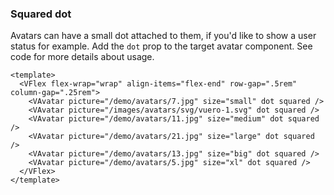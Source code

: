 ### Squared dot

Avatars can have a small dot attached to them, if you'd like to
show a user status for example. Add the `dot` prop
to the target avatar component. See code for more details about usage.

<!--code-->

```vue
<template>
  <VFlex flex-wrap="wrap" align-items="flex-end" row-gap=".5rem" column-gap=".25rem">
    <VAvatar picture="/demo/avatars/7.jpg" size="small" dot squared />
    <VAvatar picture="/images/avatars/svg/vuero-1.svg" dot squared />
    <VAvatar picture="/demo/avatars/11.jpg" size="medium" dot squared />
    <VAvatar picture="/demo/avatars/21.jpg" size="large" dot squared />
    <VAvatar picture="/demo/avatars/13.jpg" size="big" dot squared />
    <VAvatar picture="/demo/avatars/5.jpg" size="xl" dot squared />
  </VFlex>
</template>
```

<!--/code-->

<!--example-->

<VFlex flex-wrap="wrap" align-items="flex-end" row-gap=".5rem" column-gap=".25rem">
  <VAvatar picture="/demo/avatars/7.jpg" size="small" dot squared />
  <VAvatar picture="/images/avatars/svg/vuero-1.svg" dot squared />
  <VAvatar picture="/demo/avatars/11.jpg" size="medium" dot squared />
  <VAvatar picture="/demo/avatars/21.jpg" size="large" dot squared />
  <VAvatar picture="/demo/avatars/13.jpg" size="big" dot squared />
  <VAvatar picture="/demo/avatars/5.jpg" size="xl" dot squared />
</VFlex>

<!--/example-->
